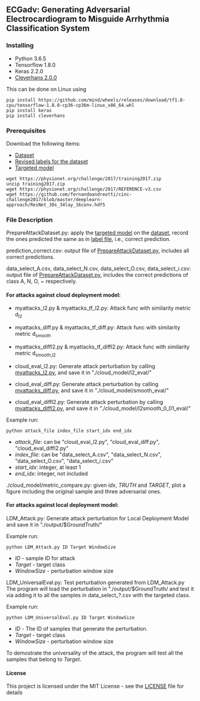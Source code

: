 ## ECGadv: Generating Adversarial Electrocardiogram to Misguide Arrhythmia Classification System

### Installing
* Python 3.6.5
* Tensorflow 1.8.0
* Keras 2.2.0
* [Cleverhans 2.0.0](https://github.com/tensorflow/cleverhans) 

This can be done on Linux using
```
pip install https://github.com/mind/wheels/releases/download/tf1.8-cpu/tensorflow-1.8.0-cp36-cp36m-linux_x86_64.whl
pip install keras
pip install cleverhans
```

### Prerequisites

Download the following items:

* [Dataset](https://physionet.org/challenge/2017/training2017.zip) 
* [Revised labels for the dataset](https://physionet.org/challenge/2017/REFERENCE-v3.csv)
* [Targeted model](https://github.com/fernandoandreotti/cinc-challenge2017/blob/master/deeplearn-approach/ResNet_30s_34lay_16conv.hdf5)

```
wget https://physionet.org/challenge/2017/training2017.zip
unzip training2017.zip
wget https://physionet.org/challenge/2017/REFERENCE-v3.csv
wget https://github.com/fernandoandreotti/cinc-challenge2017/blob/master/deeplearn-approach/ResNet_30s_34lay_16conv.hdf5
```

### File Description

PrepareAttackDataset.py: apply the [targeted model](https://github.com/fernandoandreotti/cinc-challenge2017/blob/master/deeplearn-approach/ResNet_30s_34lay_16conv.hdf5) on the [dataset](https://physionet.org/challenge/2017/training2017.zip), record the ones predicted the same as in [label file](https://physionet.org/challenge/2017/REFERENCE-v3.csv), i.e., correct prediction. 

prediction_correct.csv: output file of [PrepareAttackDataset.py](PrepareAttackDataset.py), includes all correct predictions. 

data\_select\_A.csv, data\_select\_N.csv, data\_select\_O.csv, data\_select\_i.csv: output file of [PrepareAttackDataset.py](PrepareAttackDataset.py), includes the correct predictions of class A, N, O, ~ respectively. 


#### For attacks against cloud deployment model: 

* myattacks\_l2.py & myattacks\_tf\_l2.py: Attack func with similarity metric d<sub>l2
* myattacks\_diff.py & myattacks\_tf\_diff.py: Attack func with similarity metric d<sub>smooth
* myattacks\_diffl2.py & myattacks\_tf\_diffl2.py: Attack func with similarity metric d<sub>smooth,l2

* cloud\_eval\_l2.py: Generate attack perturbation by calling [myattacks\_l2.py](myattacks\_l2.py), and save it in "./cloud\_model/l2\_eval/"
* cloud\_eval\_diff.py: Generate attack perturbation by calling [myattacks\_diff.py](myattacks\_diff.py), and save it in "./cloud\_model/smooth\_eval/"
* cloud\_eval\_diffl2.py: Generate attack perturbation by calling [myattacks\_diffl2.py](myattacks\_diffl2.py), and save it in "./cloud\_model/l2smooth\_0\_01\_eval/"

Example run:

```
python attack_file index_file start_idx end_idx
```
* *attack_file*: can be "cloud\_eval\_l2.py", "cloud\_eval\_diff.py", "cloud\_eval\_diffl2.py"
* *index_file*: can be "data\_select\_A.csv", "data\_select\_N.csv", "data\_select\_O.csv", "data\_select\_i.csv"
* *start_idx*: integer, at least 1
* *end_idx*: integer, not included 

./cloud\_model/metric_compare.py: given *idx*, *TRUTH* and *TARGET*, plot a figure including the original sample and three adversarial ones. 

#### For attacks against local deployment model: 

LDM_Attack.py: Generate attack perturbation for Local Deployment Model and save it in "./output/$GroundTruth/" 

Example run:
```
python LDM_Attack.py ID Target WindowSize
```

* *ID* - sample ID for attack 
* *Target* - target class
* *WindowSize* - perturbation window size

LDM_UniversalEval.py:
Test perturbation generated from LDM_Attack.py
The program will load the perturbation in "./output/$GroundTruth/ and test it via adding it to all the samples in data_select_?.csv with the targeted class. 

Example run: 
```
python LDM_UniversalEval.py ID Target WindowSize
```

* *ID* - The ID of samples that generate the perturbation.
* *Target* - target class
* *WindowSize* - perturbation window size

To demostrate the universality of the attack, the program will test all the samples that belong to *Target*.

#### License

This project is licensed under the MIT License - see the [LICENSE](LICENSE) file for details
